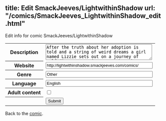 title: Edit SmackJeeves/LightwithinShadow
url: "/comics/SmackJeeves_LightwithinShadow_edit.html"
---
Edit info for comic SmackJeeves/LightwithinShadow

<form name="comic" action="http://gaepostmail.appspot.com/comic/" method="post">
<table class="comicinfo">
<tr>
<th>Description</th><td><textarea name="description" cols="40" rows="3">After the truth about her adoption is told and a string of weird dreams a girl named Lizzie sets out on a journey of self discovery....it's more then she bargained for- -But maybe with the help of her goofball best friend, her history teacher,her loyal dog, and a hired mercenary she just might get through this.</textarea></td>
</tr>
<tr>
<th>Website</th><td><input type="text" name="url" value="http://lightwithinshadow.smackjeeves.com/comics/" size="40"/></td>
</tr>
<tr>
<th>Genre</th><td><input type="text" name="genre" value="Other" size="40"/></td>
</tr>
<tr>
<th>Language</th><td><input type="text" name="language" value="English" size="40"/></td>
</tr>
<tr>
<th>Adult content</th><td><input type="checkbox" name="adult" value="adult" /></td>
</tr>
<tr>
<th></th><td>
<input type="hidden" name="comic" value="SmackJeeves_LightwithinShadow" />
<input type="submit" name="submit" value="Submit" />
</td>
</tr>
</table>
</form>

Back to the [comic](SmackJeeves_LightwithinShadow.html).
